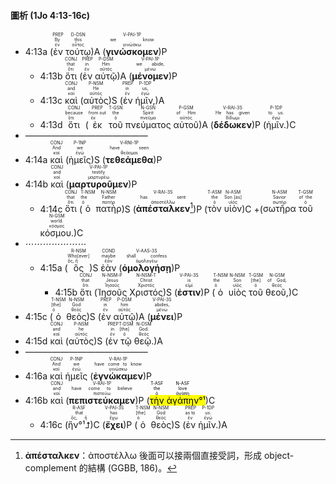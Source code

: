 
#### 圖析 (1Jo 4:13-16c)


- 4:13a (<RUBY><ruby><ruby>ἐν<rt>ἐν</rt></ruby><rt>By</rt></ruby><rt>PREP</rt></RUBY> <RUBY><ruby><ruby>τούτῳ<rt>οὗτος</rt></ruby><rt>this</rt></ruby><rt>D-DSN</rt></RUBY>)A (<RUBY><ruby><ruby><strong>γινώσκομεν</strong><rt>γινώσκω</rt></ruby><rt>we know</rt></ruby><rt>V-PAI-1P</rt></RUBY>)P 
	- 4:13b <RUBY><ruby><ruby>ὅτι<rt>ὅτι</rt></ruby><rt>that</rt></ruby><rt>CONJ</rt></RUBY> (<RUBY><ruby><ruby>ἐν<rt>ἐν</rt></ruby><rt>in</rt></ruby><rt>PREP</rt></RUBY> <RUBY><ruby><ruby>αὐτῷ<rt>αὐτός</rt></ruby><rt>Him</rt></ruby><rt>P-DSM</rt></RUBY>)A (<RUBY><ruby><ruby><strong>μένομεν</strong><rt>μένω</rt></ruby><rt>we abide,</rt></ruby><rt>V-PAI-1P</rt></RUBY>)P 
	- 4:13c <RUBY><ruby><ruby>καὶ<rt>καί</rt></ruby><rt>and</rt></ruby><rt>CONJ</rt></RUBY> (<RUBY><ruby><ruby>αὐτὸς<rt>αὐτός</rt></ruby><rt>He</rt></ruby><rt>P-NSM</rt></RUBY>)S (<RUBY><ruby><ruby>ἐν<rt>ἐν</rt></ruby><rt>in</rt></ruby><rt>PREP</rt></RUBY> <RUBY><ruby><ruby>ἡμῖν,<rt>ἐγώ</rt></ruby><rt>us,</rt></ruby><rt>P-1DP</rt></RUBY>)A
	- 4:13d <RUBY><ruby><ruby>ὅτι<rt>ὅτι</rt></ruby><rt>because</rt></ruby><rt>CONJ</rt></RUBY> (<RUBY><ruby><ruby>ἐκ<rt>ἐκ</rt></ruby><rt>from out</rt></ruby><rt>PREP</rt></RUBY> <RUBY><ruby><ruby>τοῦ<rt>ὁ</rt></ruby><rt>the</rt></ruby><rt>T-GSN</rt></RUBY> <RUBY><ruby><ruby>πνεύματος<rt>πνεῦμα</rt></ruby><rt>Spirit</rt></ruby><rt>N-GSN</rt></RUBY> <RUBY><ruby><ruby>αὐτοῦ<rt>αὐτός</rt></ruby><rt>of Him</rt></ruby><rt>P-GSM</rt></RUBY>)A (<RUBY><ruby><ruby><strong>δέδωκεν</strong><rt>δίδωμι</rt></ruby><rt>He has given</rt></ruby><rt>V-RAI-3S</rt></RUBY>)P (<RUBY><ruby><ruby>ἡμῖν.<rt>ἐγώ</rt></ruby><rt>to us.</rt></ruby><rt>P-1DP</rt></RUBY>)C
- ——————————————
- 4:14a <RUBY><ruby><ruby>καὶ<rt>καί</rt></ruby><rt>And</rt></ruby><rt>CONJ</rt></RUBY> (<RUBY><ruby><ruby>ἡμεῖς<rt>ἐγώ</rt></ruby><rt>we</rt></ruby><rt>P-1NP</rt></RUBY>)S (<RUBY><ruby><ruby><strong>τεθεάμεθα</strong><rt>θεάομαι</rt></ruby><rt>have seen</rt></ruby><rt>V-RNI-1P</rt></RUBY>)P 
- 4:14b <RUBY><ruby><ruby>καὶ<rt>καί</rt></ruby><rt>and</rt></ruby><rt>CONJ</rt></RUBY> (<RUBY><ruby><ruby><strong>μαρτυροῦμεν</strong><rt>μαρτυρέω</rt></ruby><rt>testify</rt></ruby><rt>V-PAI-1P</rt></RUBY>)P 
	- 4:14c <RUBY><ruby><ruby>ὅτι<rt>ὅτι</rt></ruby><rt>that</rt></ruby><rt>CONJ</rt></RUBY> (<RUBY><ruby><ruby>ὁ<rt>ὁ</rt></ruby><rt>the</rt></ruby><rt>T-NSM</rt></RUBY> <RUBY><ruby><ruby>πατὴρ<rt>πατήρ</rt></ruby><rt>Father</rt></ruby><rt>N-NSM</rt></RUBY>)S (<RUBY><ruby><ruby><strong>ἀπέσταλκεν</strong><rt>ἀποστέλλω</rt></ruby><rt>has sent</rt></ruby><rt>V-RAI-3S</rt></RUBY>[^1])P (<RUBY><ruby><ruby>τὸν<rt>ὁ</rt></ruby><rt>the</rt></ruby><rt>T-ASM</rt></RUBY> <RUBY><ruby><ruby>υἱὸν<rt>υἱός</rt></ruby><rt>Son [as]</rt></ruby><rt>N-ASM</rt></RUBY>)C +(<RUBY><ruby><ruby>σωτῆρα<rt>σωτήρ</rt></ruby><rt>Savior</rt></ruby><rt>N-ASM</rt></RUBY> <RUBY><ruby><ruby>τοῦ<rt>ὁ</rt></ruby><rt>of the</rt></ruby><rt>T-GSM</rt></RUBY> <RUBY><ruby><ruby>κόσμου.<rt>κόσμος</rt></ruby><rt>world.</rt></ruby><rt>N-GSM</rt></RUBY>)C
- ⋯⋯⋯⋯⋯⋯⋯
	- 4:15a (<RUBY><ruby><ruby>ὃς<rt>ὅς, ἥ</rt></ruby><rt>Who[ever]</rt></ruby><rt>R-NSM</rt></RUBY>)S <RUBY><ruby><ruby>ἐὰν<rt>ἐάν</rt></ruby><rt>maybe</rt></ruby><rt>COND</rt></RUBY> (<RUBY><ruby><ruby><strong>ὁμολογήσῃ</strong><rt>ὁμολογέω</rt></ruby><rt>shall confess</rt></ruby><rt>V-AAS-3S</rt></RUBY>)P 
		- 4:15b <RUBY><ruby><ruby>ὅτι<rt>ὅτι</rt></ruby><rt>that</rt></ruby><rt>CONJ</rt></RUBY> (<RUBY><ruby><ruby>Ἰησοῦς<rt>Ἰησοῦς</rt></ruby><rt>Jesus</rt></ruby><rt>N-NSM-P</rt></RUBY> <RUBY><ruby><ruby>Χριστός<rt>Χριστός</rt></ruby><rt>Christ</rt></ruby><rt>N-NSM-T</rt></RUBY>)S (<RUBY><ruby><ruby><strong>ἐστιν</strong><rt>εἰμί</rt></ruby><rt>is</rt></ruby><rt>V-PAI-3S</rt></RUBY>)P (<RUBY><ruby><ruby>ὁ<rt>ὁ</rt></ruby><rt>the</rt></ruby><rt>T-NSM</rt></RUBY> <RUBY><ruby><ruby>υἱὸς<rt>υἱός</rt></ruby><rt>Son</rt></ruby><rt>N-NSM</rt></RUBY> <RUBY><ruby><ruby>τοῦ<rt>ὁ</rt></ruby><rt>[the]</rt></ruby><rt>T-GSM</rt></RUBY> <RUBY><ruby><ruby>θεοῦ,<rt>θεός</rt></ruby><rt>of God,</rt></ruby><rt>N-GSM</rt></RUBY>)C 
- 4:15c (<RUBY><ruby><ruby>ὁ<rt>ὁ</rt></ruby><rt>[the]</rt></ruby><rt>T-NSM</rt></RUBY> <RUBY><ruby><ruby>θεὸς<rt>θεός</rt></ruby><rt>God</rt></ruby><rt>N-NSM</rt></RUBY>)S (<RUBY><ruby><ruby>ἐν<rt>ἐν</rt></ruby><rt>in</rt></ruby><rt>PREP</rt></RUBY> <RUBY><ruby><ruby>αὐτῷ<rt>αὐτός</rt></ruby><rt>him</rt></ruby><rt>P-DSM</rt></RUBY>)A (<RUBY><ruby><ruby><strong>μένει</strong><rt>μένω</rt></ruby><rt>abides,</rt></ruby><rt>V-PAI-3S</rt></RUBY>)P 
- 4:15d <RUBY><ruby><ruby>καὶ<rt>καί</rt></ruby><rt>and</rt></ruby><rt>CONJ</rt></RUBY> (<RUBY><ruby><ruby>αὐτὸς<rt>αὐτός</rt></ruby><rt>he</rt></ruby><rt>P-NSM</rt></RUBY>)S (<RUBY><ruby><ruby>ἐν<rt>ἐν</rt></ruby><rt>in</rt></ruby><rt>PREP</rt></RUBY> <RUBY><ruby><ruby>τῷ<rt>ὁ</rt></ruby><rt>[the]</rt></ruby><rt>T-DSM</rt></RUBY> <RUBY><ruby><ruby>θεῷ.<rt>θεός</rt></ruby><rt>God.</rt></ruby><rt>N-DSM</rt></RUBY>)A
- ——————————————
- 4:16a <RUBY><ruby><ruby>καὶ<rt>καί</rt></ruby><rt>And</rt></ruby><rt>CONJ</rt></RUBY> <RUBY><ruby><ruby>ἡμεῖς<rt>ἐγώ</rt></ruby><rt>we</rt></ruby><rt>P-1NP</rt></RUBY> (<RUBY><ruby><ruby><strong>ἐγνώκαμεν</strong><rt>γινώσκω</rt></ruby><rt>have come to know</rt></ruby><rt>V-RAI-1P</rt></RUBY>)P 
- 4:16b <RUBY><ruby><ruby>καὶ<rt>καί</rt></ruby><rt>and</rt></ruby><rt>CONJ</rt></RUBY> (<RUBY><ruby><ruby><strong>πεπιστεύκαμεν</strong><rt>πιστεύω</rt></ruby><rt>have come to believe</rt></ruby><rt>V-RAI-1P</rt></RUBY>)P (<mark><RUBY><ruby><ruby>τὴν<rt>ὁ</rt></ruby><rt>the</rt></ruby><rt>T-ASF</rt></RUBY> <RUBY><ruby><ruby>ἀγάπην<rt>ἀγάπη</rt></ruby><rt>love</rt></ruby><rt>N-ASF</rt></RUBY>°¹</mark>)C 
	- 4:16c (<RUBY><ruby><ruby>ἣν°¹⮥<rt>ὅς, ἥ</rt></ruby><rt>that</rt></ruby><rt>R-ASF</rt></RUBY>)C (<RUBY><ruby><ruby><strong>ἔχει</strong><rt>ἔχω</rt></ruby><rt>has</rt></ruby><rt>V-PAI-3S</rt></RUBY>)P (<RUBY><ruby><ruby>ὁ<rt>ὁ</rt></ruby><rt>[the]</rt></ruby><rt>T-NSM</rt></RUBY> <RUBY><ruby><ruby>θεὸς<rt>θεός</rt></ruby><rt>God</rt></ruby><rt>N-NSM</rt></RUBY>)S (<RUBY><ruby><ruby>ἐν<rt>ἐν</rt></ruby><rt>as to</rt></ruby><rt>PREP</rt></RUBY> <RUBY><ruby><ruby>ἡμῖν.<rt>ἐγώ</rt></ruby><rt>us.</rt></ruby><rt>P-1DP</rt></RUBY>)A 

[^1]: **ἀπέσταλκεν**：ἀποστέλλω 後面可以接兩個直接受詞，形成 object-complement 的結構 (GGBB, 186)。